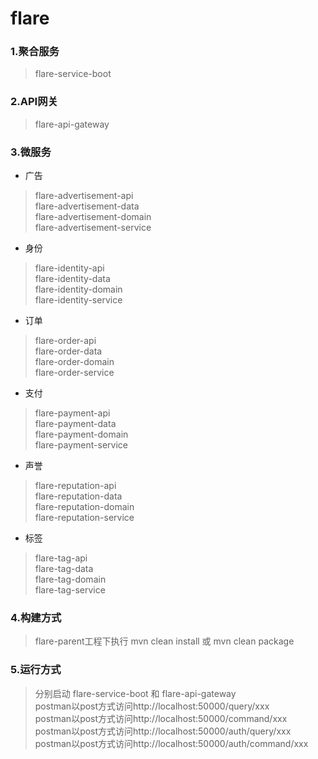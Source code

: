 # flare
### 1.聚合服务
> flare-service-boot

### 2.API网关
> flare-api-gateway

### 3.微服务
- 广告
> flare-advertisement-api<br>
> flare-advertisement-data<br>
> flare-advertisement-domain<br>
> flare-advertisement-service<br>

- 身份
> flare-identity-api<br>
> flare-identity-data<br>
> flare-identity-domain<br>
> flare-identity-service<br>

- 订单
> flare-order-api<br>
> flare-order-data<br>
> flare-order-domain<br>
> flare-order-service<br>

- 支付
> flare-payment-api<br>
> flare-payment-data<br>
> flare-payment-domain<br>
> flare-payment-service<br>

- 声誉
> flare-reputation-api<br>
> flare-reputation-data<br>
> flare-reputation-domain<br>
> flare-reputation-service<br>

- 标签
> flare-tag-api<br>
> flare-tag-data<br>
> flare-tag-domain<br>
> flare-tag-service<br>

### 4.构建方式
> flare-parent工程下执行 mvn clean install 或 mvn clean package

### 5.运行方式
> 分别启动 flare-service-boot 和 flare-api-gateway<br>
> postman以post方式访问http://localhost:50000/query/xxx<br>
> postman以post方式访问http://localhost:50000/command/xxx<br>
> postman以post方式访问http://localhost:50000/auth/query/xxx<br>
> postman以post方式访问http://localhost:50000/auth/command/xxx<br>
